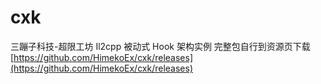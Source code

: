 # cxk
三蹦子科技-超限工坊
Il2cpp 被动式 Hook 架构实例
完整包自行到资源页下载
[https://github.com/HimekoEx/cxk/releases](https://github.com/HimekoEx/cxk/releases)
